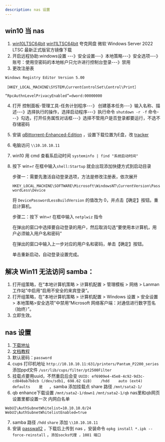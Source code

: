 ```yaml
---
description: nas 设置
---
```

## win10 当 nas

1. [win10LTSC64bit](magnet:?xt=urn:btih:366ADAA52FB3639B17D73718DD5F9E3EE9477B40&dn=SW_DVD9_WIN_ENT_LTSC_2021_64BIT_ChnSimp_MLF_X22-84402.ISO&xl=5044211712) [win11LTSC64bit](magnet:?xt=urn:btih:b84e74c1dbcc88a02c5b24a6f84383f353a2e1dd&dn=zh-cn_windows_11_enterprise_ltsc_2024_x64_dvd_cff9cd2d.iso&xl=5287520256) 夸克网盘 微软 Windows Server 2022 LTSC 最新正式版官方镜像下载
2. 开启远程协助:windows设置 ---》安全设置---》本地策略---》安全选项---》账号：使用空密码的本地帐户只允许进行控制台登录---》禁用
3. 更改注册表
```
Windows Registry Editor Version 5.00

［HKEY_LOCAL_MACHINE\SYSTEM\CurrentControlSet\Control\Print］

“RpcAuthnLevelPrivacyEnabled”=dword:00000000
```
4. 打开 控制面板-管理工具-任务计划程序---》 创建基本任务---》输入名称、描述---》选择执行的操作，选择启动程序---》执行命令 `shutdown -r -f` 命令---》勾选，打开任务属性对话框---》选择不管用户是否登录都要运行，不选不存储密码
5. 安装 [qBittorrent-Enhanced-Edition](https://github.com/c0re100/qBittorrent-Enhanced-Edition/releases) ，设置下载位置为E盘，改 [tracker](https://cf.trackerslist.com/all.txt)
6. 电脑访问 `\\10.10.10.11`
7. win10 用 cmd 查看系启动时间 `systeminfo | find "系统启动时间"`
8. 按下 win+r 在框中输入`shell:Startup` 就会出现添加快捷方式到启动目录

   步骤一：需要先激活自动登录选项，方法是修改注册表，依次展开

   `HKEY_LOCAL_MACHINE\SOFTWARE\Microsoft\WindowsNT\CurrentVersion\PasswordLess\Device`

   将 `DevicePasswordLessBuildVersion` 的值改为 0，并点击【确定】按钮。重启计算机。

   步骤二：按下 win+r 在框中输入 `netplwiz` 指令

   在弹出的窗口中选择要自动登录的用户，然后取消勾选“要使用本计算机，用户必须输入用户名和密码”

   在弹出的窗口中输入上一步对应的用户名和密码，单击【确定】按钮。

   单击重新启动，自动登录设置完成。




## 解决 Win11 无法访问 samba：

1. 打开组策略，在“本地计算机策略 > 计算机配置 > 管理模板 > 网络 > Lanman 工作站”中启用“启用不安全的来宾登录”。
2. 打开组策略，在”本地计算机策略 > 计算机配置 > Windows 设置 > 安全设置 > 本地策略>安全选项”中禁用“Microsoft 网络客户端：对通信进行数字签名（始终）”。
3. 立即生效。



## nas 设置

1. [下载地址](https://fw.koolcenter.com/iStoreNAS/x86_64_efi/)
2. [文档教程](https://doc.linkease.com/zh/guide/istoreos/)
3. 默认密码：`password`
4. cups 打印机地址 `http://10.10.10.11:631/printers/Pantum_P2200_series` 添加ppd文件 `/usr/lib/cups/filter/pt2500Filter`
5. 挂载点要用uuid，不然重启后会变 `UUID: ef6909e4-45e8-4c92-9d3c-cd840ab7b8cb (/dev/sdb1, 698.62 GiB)	/hdd	auto (ext4)	defaults	是	`，samba 添加挂载点 share 路径 `/mnt/sata2-1/`
6. qb enhance下载设置  `/mnt/sata2-1/down1` `/mnt/sata2-1/qb` nas里和qb网页设置里都设置一次 内网白名单
```text
WebUI\AuthSubnetWhitelist=10.10.10.0/24
WebUI\AuthSubnetWhitelistEnabled=true
```
7. samba 路径 `/hdd` `share` 添加 `\\10.10.10.11`
8. 安装 [passwall2](https://github.com/xiaorouji/openwrt-passwall2/releases) ，下载后上传到 nas ，安装命令 `opkg install *.ipk --force-reinstall` ，`添加socks代理 ，1081 端口`
